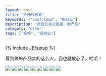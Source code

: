 ```yaml
---
layout: post
title: "会畅视频云"
keywords: ["confcloud", "视频云"]
description: "商会云事业部第一款产品"
category: "other"
tags: ["会畅", "视频云"]
---
```

{% include JB/setup %}

看到做的产品卖的这么火，我也就放心了。哈哈！


<img src="{{ IMAGE_PATH }}/confcloud/01.jpg" style="max-width:620px;">


<img src="{{ IMAGE_PATH }}/confcloud/02.jpg" style="max-width:620px;">


<img src="{{ IMAGE_PATH }}/confcloud/03.jpg" style="max-width:620px;">


<img src="{{ IMAGE_PATH }}/confcloud/04.jpg" style="max-width:620px;">


<img src="{{ IMAGE_PATH }}/confcloud/05.jpg" style="max-width:620px;">


<img src="{{ IMAGE_PATH }}/confcloud/06.jpg" style="max-width:620px;">


<img src="{{ IMAGE_PATH }}/confcloud/07.jpg" style="max-width:620px;">


<img src="{{ IMAGE_PATH }}/confcloud/08.jpg" style="max-width:620px;">


<img src="{{ IMAGE_PATH }}/confcloud/09.jpg" style="max-width:620px;">


<!--<img src="{{ IMAGE_PATH }}/confcloud/10.jpg" style="max-width=620px;">-->